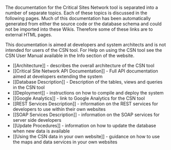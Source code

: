 The documentation for the Critical Sites Network tool is separated into a number of separate topics. Each of these topics is discussed in the following pages. Much of this documentation has been automatically generated from either the source code or the database schema and could not be imported into these Wikis. Therefore some of these links are to external HTML pages.

This documentation is aimed at developers and system architects and is not intended for users of the CSN tool. For Help on using the CSN tool see the CSN User Manual available in the Info section of the website.

* [[Architecture]] - describes the overall architecture of the CSN tool
* [[Critical Site Network API Documentation]] - Full API documentation aimed at developers extending the system
* [[Database Description]] - Description of the tables, views and queries in the CSN tool
* [[Deployment]] - instructions on how to compile and deploy the system
* [[Google Analytics]] - link to Google Analytics for the CSN tool
* [[REST Services Description]] - information on the REST services for developers to use within their own websites
* [[SOAP Services Description]] - information on the SOAP services for server side developers
* [[Update Procedures]] - information on how to update the database when new data is available
* [[Using the CSN data in your own website]] - guidance on how to use the maps and data services in your own websites
